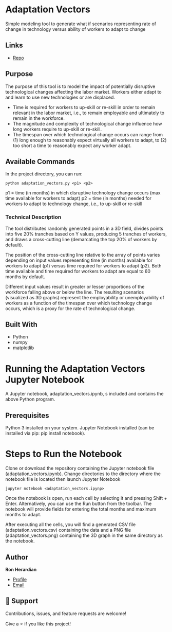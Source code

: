 # Adaptation Vectors

Simple modeling tool to generate what if scenarios representing rate of change in technology versus ability of workers to adapt to change

## Links

- [Repo](https://github.com/rherardi/adaptation-vectors "Adaptation Vectors GitHub")

## Purpose

The purpose of this tool is to model the impact of potentially disruptive technological changes affecting the labor market. Workers either adapt to and learn to use new technologies or are displaced.

* Time is required for workers to up-skill or re-skill in order to remain relevant in the labor market, i.e., to remain employable and ultimately to remain in the workforce.
* The magnitude and complexity of technological change influence how long workers require to up-skill or re-skill.
* The timespan over which technological change occurs can range from (1) long enough to reasonably expect virtually all workers to adapt, to (2) too short a time to reasonably expect any worker adapt.

## Available Commands

In the project directory, you can run:

```console
python adaptation_vectors.py <p1> <p2>
```

p1 = time (in months) in which disruptive technology change occurs (max time available for workers to adapt)
p2 = time (in months) needed for workers to adapt to technology change, i.e., to up-skill or re-skill

### Technical Description

The tool distributes randomly generated points in a 3D field, divides points into five 20% tranches based on Y values, producing 5 tranches of workers, and draws a cross-cutting line (demarcating the top 20% of workers by default).

The position of the cross-cutting line relative to the array of points varies depending on input values representing time (in months) available for workers to adapt (p1) versus time required for workers to adapt (p2). Both time available and time required for workers to adapt are equal to 60 months by default.

Different input values result in greater or lesser proportions of the workforce falling above or below the line. The resulting scenarios (visualized as 3D graphs) represent the employability or unemployability of workers as a function of the timespan over which technology change occurs, which is a proxy for the rate of technological change.

## Built With

- Python
- numpy
- matplotlib

# Running the Adaptation Vectors Jupyter Notebook
A Jupyter notebook, adaptation_vectors.ipynb, s included and contains the above Python program.

## Prerequisites
Python 3 installed on your system.
Jupyter Notebook installed (can be installed via pip: pip install notebook).

# Steps to Run the Notebook
Clone or download the repository containing the Jupyter notebook file (adaptation_vectors.ipynb).
Change directories to the directory where the notebook file is located then launch Jupyter Notebook

```console
jupyter notebook <adaptation_vectors.ipynp>
```

Once the notebook is open, run each cell by selecting it and pressing Shift + Enter. Alternatively, you can use the Run button from the toolbar. The notebook will provide fields for entering the total months and maximum months to adapt.

After executing all the cells, you will find a generated CSV file (adaptation_vectors.csv) containing the data and a PNG file (adaptation_vectors.png) containing the 3D graph in the same directory as the notebook.

## Author

**Ron Herardian**

- [Profile](https://github.com/rherardi "Ron Herardian")
- [Email](mailto:6821925+rherardi@users.noreply.github.com "Email")

## 🤝 Support

Contributions, issues, and feature requests are welcome!

Give a ⭐️ if you like this project!

